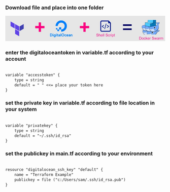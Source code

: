 <h3> Download file and place into one folder </h3>

![image](https://github.com/vijayendrar/devsecops/blob/main/Hashicorp/Terraform/images/docker%20cluster.jpg)

<h3>enter the digitaloceantoken in variable.tf according to your account </h3>

```hcl

variable "accesstoken" {
    type = string
    default = " " <<= place your token here
}

```

<h3> set the private key in variable.tf according to file location in your system </h3>

```hcl

variable "privatekey" {
    type = string
    default = "~/.ssh/id_rsa"
}

```

<h3>set the publickey in main.tf according to your environment </h4>

```hcl

resource "digitalocean_ssh_key" "default" {
    name = "Terraform Example"
    publickey = file ("c:/Users/sam/.ssh/id_rsa.pub")
}

```
